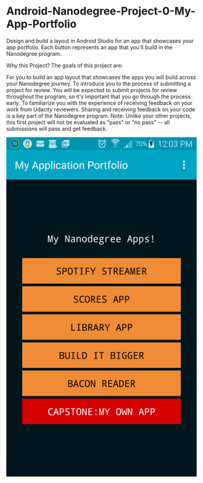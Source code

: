 # Android-Nanodegree-Project-0-My-App-Portfolio
Design and build a layout in Android Studio for an app that showcases your app portfolio. Each button represents an app that you'll build in the Nanodegree program.

Why this Project?
The goals of this project are:

For you to build an app layout that showcases the apps you will build across your Nanodegree journey.
To introduce you to the process of submitting a project for review. You will be expected to submit projects for review throughout the program, so it's important that you go through the process early.
To familiarize you with the experience of receiving feedback on your work from Udacity reviewers. Sharing and receiving feedback on your code is a key part of the Nanodegree program.
Note: Unlike your other projects, this first project will not be evaluated as "pass" or "no pass" -- all submissions will pass and get feedback.

![ScreenShot](https://github.com/padlanau/Android-Nanodegree-Project-0-My-App-Portfolio/blob/master/images/device-2016-10-16-110610.png)

